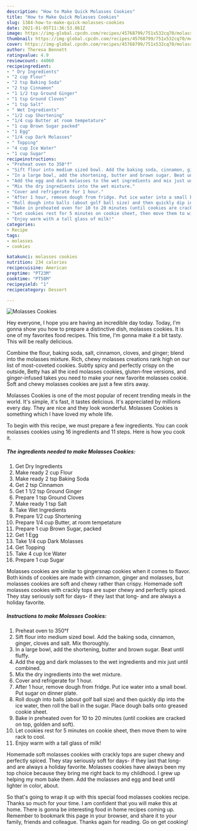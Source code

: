 ```yaml
---
description: "How to Make Quick Molasses Cookies"
title: "How to Make Quick Molasses Cookies"
slug: 1384-how-to-make-quick-molasses-cookies
date: 2021-01-05T11:36:53.861Z
image: https://img-global.cpcdn.com/recipes/45768799/751x532cq70/molasses-cookies-recipe-main-photo.jpg
thumbnail: https://img-global.cpcdn.com/recipes/45768799/751x532cq70/molasses-cookies-recipe-main-photo.jpg
cover: https://img-global.cpcdn.com/recipes/45768799/751x532cq70/molasses-cookies-recipe-main-photo.jpg
author: Theresa Bennett
ratingvalue: 4.9
reviewcount: 44060
recipeingredient:
- " Dry Ingredients"
- "2 cup Flour"
- "2 tsp Baking Soda"
- "2 tsp Cinnamon"
- "1 1/2 tsp Ground Ginger"
- "1 tsp Ground Cloves"
- "1 tsp Salt"
- " Wet Ingredients"
- "1/2 cup Shortening"
- "1/4 cup Butter at room tempetature"
- "1 cup Brown Sugar packed"
- "1 Egg"
- "1/4 cup Dark Molasses"
- " Topping"
- "4 cup Ice Water"
- "1 cup Sugar"
recipeinstructions:
- "Preheat oven to 350°f"
- "Sift flour into medium sized bowl. Add the baking soda, cinnamon, ginger, cloves and salt. Mix thoroughly."
- "In a large bowl, add the shortening, butter and brown sugar. Beat until fluffy."
- "Add the egg and dark molasses to the wet ingredients and mix just until combined."
- "Mix the dry ingredients into the wet mixture."
- "Cover and refrigerate for 1 hour."
- "After 1 hour, remove dough from fridge. Put ice water into a small bowl. Put sugar on dinner plate."
- "Roll dough into balls (about golf ball size) and then quickly dip into the ice water, then roll the ball in the sugar. Place dough balls onto greased cookie sheet."
- "Bake in preheated oven for 10 to 20 minutes (until cookies are cracked on top, golden and soft)."
- "Let cookies rest for 5 minutes on cookie sheet, then move them to wire rack to cool."
- "Enjoy warm with a tall glass of milk!"
categories:
- Recipe
tags:
- molasses
- cookies

katakunci: molasses cookies 
nutrition: 234 calories
recipecuisine: American
preptime: "PT23M"
cooktime: "PT58M"
recipeyield: "1"
recipecategory: Dessert

---
```



![Molasses Cookies](https://img-global.cpcdn.com/recipes/45768799/751x532cq70/molasses-cookies-recipe-main-photo.jpg)

Hey everyone, I hope you are having an incredible day today. Today, I'm gonna show you how to prepare a distinctive dish, molasses cookies. It is one of my favorites food recipes. This time, I'm gonna make it a bit tasty. This will be really delicious.

Combine the flour, baking soda, salt, cinnamon, cloves, and ginger; blend into the molasses mixture. Rich, chewy molasses creations rank high on our list of most-coveted cookies. Subtly spicy and perfectly crispy on the outside, Betty has all the iced molasses cookies, gluten-free versions, and ginger-infused takes you need to make your new favorite molasses cookie. Soft and chewy molasses cookies are just a few stirs away.

Molasses Cookies is one of the most popular of recent trending meals in the world. It's simple, it's fast, it tastes delicious. It's appreciated by millions every day. They are nice and they look wonderful. Molasses Cookies is something which I have loved my whole life.


To begin with this recipe, we must prepare a few ingredients. You can cook molasses cookies using 16 ingredients and 11 steps. Here is how you cook it.

<!--inarticleads1-->

##### The ingredients needed to make Molasses Cookies:

1. Get  Dry Ingredients
1. Make ready 2 cup Flour
1. Make ready 2 tsp Baking Soda
1. Get 2 tsp Cinnamon
1. Get 1 1/2 tsp Ground Ginger
1. Prepare 1 tsp Ground Cloves
1. Make ready 1 tsp Salt
1. Take  Wet Ingredients
1. Prepare 1/2 cup Shortening
1. Prepare 1/4 cup Butter, at room tempetature
1. Prepare 1 cup Brown Sugar, packed
1. Get 1 Egg
1. Take 1/4 cup Dark Molasses
1. Get  Topping
1. Take 4 cup Ice Water
1. Prepare 1 cup Sugar


Molasses cookies are similar to gingersnap cookies when it comes to flavor. Both kinds of cookies are made with cinnamon, ginger and molasses, but molasses cookies are soft and chewy rather than crispy. Homemade soft molasses cookies with crackly tops are super chewy and perfectly spiced. They stay seriously soft for days- if they last that long- and are always a holiday favorite. 

<!--inarticleads2-->

##### Instructions to make Molasses Cookies:

1. Preheat oven to 350°f
1. Sift flour into medium sized bowl. Add the baking soda, cinnamon, ginger, cloves and salt. Mix thoroughly.
1. In a large bowl, add the shortening, butter and brown sugar. Beat until fluffy.
1. Add the egg and dark molasses to the wet ingredients and mix just until combined.
1. Mix the dry ingredients into the wet mixture.
1. Cover and refrigerate for 1 hour.
1. After 1 hour, remove dough from fridge. Put ice water into a small bowl. Put sugar on dinner plate.
1. Roll dough into balls (about golf ball size) and then quickly dip into the ice water, then roll the ball in the sugar. Place dough balls onto greased cookie sheet.
1. Bake in preheated oven for 10 to 20 minutes (until cookies are cracked on top, golden and soft).
1. Let cookies rest for 5 minutes on cookie sheet, then move them to wire rack to cool.
1. Enjoy warm with a tall glass of milk!


Homemade soft molasses cookies with crackly tops are super chewy and perfectly spiced. They stay seriously soft for days- if they last that long- and are always a holiday favorite. Molasses cookies have always been my top choice because they bring me right back to my childhood. I grew up helping my mom bake them. Add the molasses and egg and beat until lighter in color, about. 

So that's going to wrap it up with this special food molasses cookies recipe. Thanks so much for your time. I am confident that you will make this at home. There is gonna be interesting food in home recipes coming up. Remember to bookmark this page in your browser, and share it to your family, friends and colleague. Thanks again for reading. Go on get cooking!

